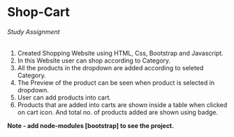 # Shop-Cart
###### Study Assignment

1. Created Shopping Website using HTML, Css, Bootstrap and Javascript.
2. In this Website user can shop according to Category.
3. All the products in the dropdown are added according to seleted Category.
4. The Preview of the product can be seen when product is selected in dropdown.
5. User can add products into cart.
6. Products that are added into carts are shown inside a table when clicked on cart icon. And total no. of products added are shown using badge.

**Note - add node-modules [bootstrap] to see the project.**
